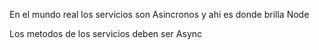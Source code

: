 
En el mundo real los servicios son Asincronos y ahi es donde brilla Node

Los metodos de los servicios deben ser Async